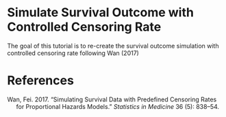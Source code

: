 
<!-- README.md is generated from README.Rmd. Please edit that file -->

# Simulate Survival Outcome with Controlled Censoring Rate

<!-- badges: start -->
<!-- badges: end -->

The goal of this tutorial is to re-create the survival outcome
simulation with controlled censoring rate following Wan (2017)

# References

<div id="refs" class="references csl-bib-body hanging-indent">

<div id="ref-Wan2017" class="csl-entry">

Wan, Fei. 2017. “Simulating Survival Data with Predefined Censoring
Rates for Proportional Hazards Models.” *Statistics in Medicine* 36 (5):
838–54.

</div>

</div>
